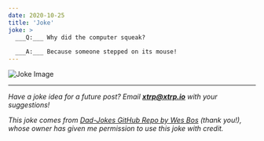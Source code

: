 ```yaml
---
date: 2020-10-25
title: 'Joke'
joke: >
  ___Q:___ Why did the computer squeak?
  
  ___A:___ Because someone stepped on its mouse!
---
```


![Joke Image](https://private.xtrp.io/projects/DailyDeveloperJokes/public_image_server/images/5e1258cecd22f.png)

---
*Have a joke idea for a future post? Email **[xtrp@xtrp.io](mailto:xtrp@xtrp.io)** with your suggestions!*

*This joke comes from [Dad-Jokes GitHub Repo by Wes Bos](https://github.com/wesbos/dad-jokes) (thank you!), whose owner has given me permission to use this joke with credit.*

<!-- 
Joke text:
**Q:** Why did the computer squeak?

**A:** Because someone stepped on its mouse!
 -->


